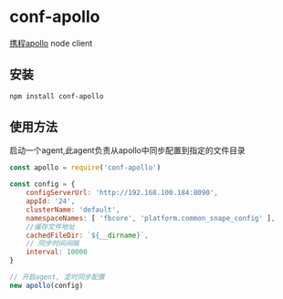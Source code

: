 # conf-apollo
[携程apollo](https://github.com/ctripcorp/apollo) node client

## 安装
```sh
npm install conf-apollo
```

## 使用方法
启动一个agent,此agent负责从apollo中同步配置到指定的文件目录
```js
const apollo = require('conf-apollo')

const config = {
    configServerUrl: 'http://192.168.100.184:8090',
    appId: '24',
    clusterName: 'default',
    namespaceNames: [ 'fbcore', 'platform.common_snape_config' ],
    //缓存文件地址
    cachedFileDir: `${__dirname}`,
    // 同步时间间隔
    interval: 10000
}

// 开启agent, 定时同步配置
new apollo(config)
```
